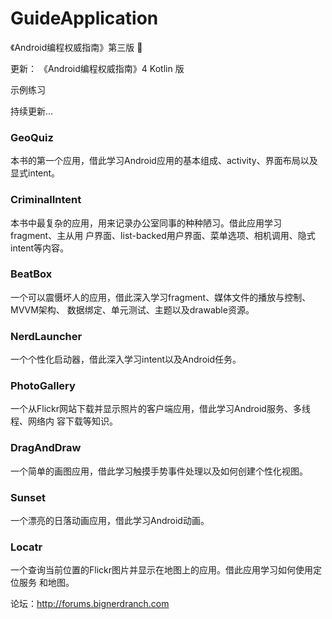 # GuideApplication

《Android编程权威指南》第三版 👋

更新： 《Android编程权威指南》4 Kotlin 版 

示例练习

持续更新...

### GeoQuiz

本书的第一个应用，借此学习Android应用的基本组成、activity、界面布局以及显式intent。

### CriminalIntent

本书中最复杂的应用，用来记录办公室同事的种种陋习。借此应用学习fragment、主从用
户界面、list-backed用户界面、菜单选项、相机调用、隐式intent等内容。

### BeatBox

一个可以震慑坏人的应用，借此深入学习fragment、媒体文件的播放与控制、MVVM架构、
数据绑定、单元测试、主题以及drawable资源。

### NerdLauncher

一个个性化启动器，借此深入学习intent以及Android任务。

### PhotoGallery

一个从Flickr网站下载并显示照片的客户端应用，借此学习Android服务、多线程、网络内
容下载等知识。

### DragAndDraw

一个简单的画图应用，借此学习触摸手势事件处理以及如何创建个性化视图。

### Sunset

一个漂亮的日落动画应用，借此学习Android动画。

### Locatr

一个查询当前位置的Flickr图片并显示在地图上的应用。借此应用学习如何使用定位服务
和地图。

论坛：http://forums.bignerdranch.com


